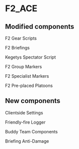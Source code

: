 F2_ACE
======

Modified components
-------------------

F2 Gear Scripts

F2 Briefings

Kegetys Spectator Script

F2 Group Markers

F2 Specialist Markers

F2 Pre-placed Platoons

New components
--------------

Clientside Settings

Friendly-fire Logger

Buddy Team Components 

Briefing Anti-Damage

